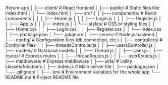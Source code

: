 /forum-app
│
├── client/                # React frontend
│   ├── public/            # Static files like index.html
│   │   └── index.html
│   ├── src/
│   │   ├── components/    # React components
│   │   │   ├── Home.js
│   │   │   ├── Login.js
│   │   │   ├── Register.js
│   │   ├── App.js
│   │   ├── index.js
│   │   └── styles/        # CSS or styling files
│   │       ├── Home.css
│   │       ├── Login.css
│   │       ├── Register.css
│   │       └── index.css
│   ├── package.json
│   └── .gitignore
│
├── server/                # Node.js backend
│   ├── config/            # Configuration files (db connection, etc.)
│   ├── controllers/       # Controller files
│   │   ├── threadsController.js
│   │   ├── usersController.js
│   ├── models/            # Database models
│   │   ├── Thread.js
│   │   ├── User.js
│   ├── routes/            # Express routes
│   │   ├── threadRoutes.js
│   │   ├── userRoutes.js
│   ├── middleware/        # Express middleware
│   ├── utils/             # Utility classes/functions
│   ├── index.js           # Main server file
│   ├── package.json
│   └── .gitignore
│
├── .env                   # Environment variables for the whole app
└── README.md              # Project README file
